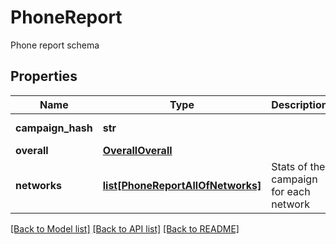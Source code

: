# PhoneReport

Phone report schema
## Properties
Name | Type | Description | Notes
------------ | ------------- | ------------- | -------------
**campaign_hash** | **str** |  | [optional] [readonly] 
**overall** | [**OverallOverall**](OverallOverall.md) |  | [optional] 
**networks** | [**list[PhoneReportAllOfNetworks]**](PhoneReportAllOfNetworks.md) | Stats of the campaign for each network | [optional] 

[[Back to Model list]](../README.md#documentation-for-models) [[Back to API list]](../README.md#documentation-for-api-endpoints) [[Back to README]](../README.md)


